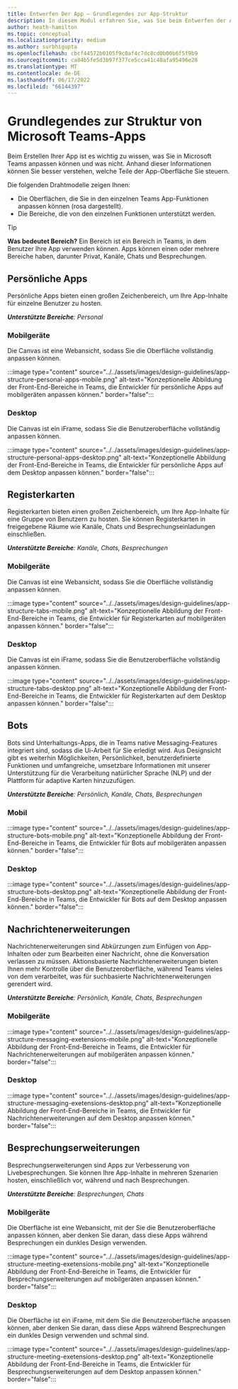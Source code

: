 ```yaml
---
title: Entwerfen Der App – Grundlegendes zur App-Struktur
description: In diesem Modul erfahren Sie, was Sie beim Entwerfen der App-Struktur in Microsoft Teams anpassen können und was nicht.
author: heath-hamilton
ms.topic: conceptual
ms.localizationpriority: medium
ms.author: surbhigupta
ms.openlocfilehash: cbcf44572b0105f9c0af4c7dc8cd0b00b6f5f9b9
ms.sourcegitcommit: ca84b5fe5d3b97f377ce5cca41c48afa95496e28
ms.translationtype: MT
ms.contentlocale: de-DE
ms.lasthandoff: 06/17/2022
ms.locfileid: "66144397"
---
```

# <a name="understand-the-microsoft-teams-app-structure"></a>Grundlegendes zur Struktur von Microsoft Teams-Apps

Beim Erstellen Ihrer App ist es wichtig zu wissen, was Sie in Microsoft Teams anpassen können und was nicht. Anhand dieser Informationen können Sie besser verstehen, welche Teile der App-Oberfläche Sie steuern.

Die folgenden Drahtmodelle zeigen Ihnen:

* Die Oberflächen, die Sie in den einzelnen Teams App-Funktionen anpassen können (rosa dargestellt).
* Die Bereiche, die von den einzelnen Funktionen unterstützt werden.

> [!TIP]
> **Was bedeutet Bereich?** Ein Bereich ist ein Bereich in Teams, in dem Benutzer Ihre App verwenden können. Apps können einen oder mehrere Bereiche haben, darunter Privat, Kanäle, Chats und Besprechungen.

## <a name="personal-apps"></a>Persönliche Apps

Persönliche Apps bieten einen großen Zeichenbereich, um Ihre App-Inhalte für einzelne Benutzer zu hosten.

***Unterstützte Bereiche**: Personal*

### <a name="mobile"></a>Mobilgeräte

Die Canvas ist eine Webansicht, sodass Sie die Oberfläche vollständig anpassen können.

:::image type="content" source="../../assets/images/design-guidelines/app-structure-personal-apps-mobile.png" alt-text="Konzeptionelle Abbildung der Front-End-Bereiche in Teams, die Entwickler für persönliche Apps auf mobilgeräten anpassen können." border="false":::

### <a name="desktop"></a>Desktop

Die Canvas ist ein iFrame, sodass Sie die Benutzeroberfläche vollständig anpassen können.

:::image type="content" source="../../assets/images/design-guidelines/app-structure-personal-apps-desktop.png" alt-text="Konzeptionelle Abbildung der Front-End-Bereiche in Teams, die Entwickler für persönliche Apps auf dem Desktop anpassen können." border="false":::

## <a name="tabs"></a>Registerkarten

Registerkarten bieten einen großen Zeichenbereich, um Ihre App-Inhalte für eine Gruppe von Benutzern zu hosten. Sie können Registerkarten in freigegebene Räume wie Kanäle, Chats und Besprechungseinladungen einschließen.

***Unterstützte Bereiche**: Kanäle, Chats, Besprechungen*

### <a name="mobile"></a>Mobilgeräte

Die Canvas ist eine Webansicht, sodass Sie die Oberfläche vollständig anpassen können.

:::image type="content" source="../../assets/images/design-guidelines/app-structure-tabs-mobile.png" alt-text="Konzeptionelle Abbildung der Front-End-Bereiche in Teams, die Entwickler für Registerkarten auf mobilgeräten anpassen können." border="false":::

### <a name="desktop"></a>Desktop

Die Canvas ist ein iFrame, sodass Sie die Benutzeroberfläche vollständig anpassen können.

:::image type="content" source="../../assets/images/design-guidelines/app-structure-tabs-desktop.png" alt-text="Konzeptionelle Abbildung der Front-End-Bereiche in Teams, die Entwickler für Registerkarten auf dem Desktop anpassen können." border="false":::

## <a name="bots"></a>Bots

Bots sind Unterhaltungs-Apps, die in Teams native Messaging-Features integriert sind, sodass die Ui-Arbeit für Sie erledigt wird. Aus Designsicht gibt es weiterhin Möglichkeiten, Persönlichkeit, benutzerdefinierte Funktionen und umfangreiche, umsetzbare Informationen mit unserer Unterstützung für die Verarbeitung natürlicher Sprache (NLP) und der Plattform für adaptive Karten hinzuzufügen.

***Unterstützte Bereiche**: Persönlich, Kanäle, Chats, Besprechungen*

### <a name="mobile"></a>Mobil

:::image type="content" source="../../assets/images/design-guidelines/app-structure-bots-mobile.png" alt-text="Konzeptionelle Abbildung der Front-End-Bereiche in Teams, die Entwickler für Bots auf mobilgeräten anpassen können." border="false":::

### <a name="desktop"></a>Desktop

:::image type="content" source="../../assets/images/design-guidelines/app-structure-bots-desktop.png" alt-text="Konzeptionelle Abbildung der Front-End-Bereiche in Teams, die Entwickler für Bots auf dem Desktop anpassen können." border="false":::

## <a name="message-extensions"></a>Nachrichtenerweiterungen

Nachrichtenerweiterungen sind Abkürzungen zum Einfügen von App-Inhalten oder zum Bearbeiten einer Nachricht, ohne die Konversation verlassen zu müssen. Aktionsbasierte Nachrichtenerweiterungen bieten Ihnen mehr Kontrolle über die Benutzeroberfläche, während Teams vieles von dem verarbeitet, was für suchbasierte Nachrichtenerweiterungen gerendert wird.

***Unterstützte Bereiche**: Persönlich, Kanäle, Chats, Besprechungen*

### <a name="mobile"></a>Mobilgeräte

:::image type="content" source="../../assets/images/design-guidelines/app-structure-messaging-exetensions-mobile.png" alt-text="Konzeptionelle Abbildung der Front-End-Bereiche in Teams, die Entwickler für Nachrichtenerweiterungen auf mobilgeräten anpassen können." border="false":::

### <a name="desktop"></a>Desktop

:::image type="content" source="../../assets/images/design-guidelines/app-structure-messaging-exetensions-desktop.png" alt-text="Konzeptionelle Abbildung der Front-End-Bereiche in Teams, die Entwickler für Nachrichtenerweiterungen auf dem Desktop anpassen können." border="false":::

## <a name="meeting-extensions"></a>Besprechungserweiterungen

Besprechungserweiterungen sind Apps zur Verbesserung von Livebesprechungen. Sie können Ihre App-Inhalte in mehreren Szenarien hosten, einschließlich vor, während und nach Besprechungen.

***Unterstützte Bereiche**: Besprechungen, Chats*

### <a name="mobile"></a>Mobilgeräte

Die Oberfläche ist eine Webansicht, mit der Sie die Benutzeroberfläche anpassen können, aber denken Sie daran, dass diese Apps während Besprechungen ein dunkles Design verwenden.

:::image type="content" source="../../assets/images/design-guidelines/app-structure-meeting-exetensions-mobile.png" alt-text="Konzeptionelle Abbildung der Front-End-Bereiche in Teams, die Entwickler für Besprechungserweiterungen auf mobilgeräten anpassen können." border="false":::

### <a name="desktop"></a>Desktop

Die Oberfläche ist ein iFrame, mit dem Sie die Benutzeroberfläche anpassen können, aber denken Sie daran, dass diese Apps während Besprechungen ein dunkles Design verwenden und schmal sind.

:::image type="content" source="../../assets/images/design-guidelines/app-structure-meeting-exetensions-desktop.png" alt-text="Konzeptionelle Abbildung der Front-End-Bereiche in Teams, die Entwickler für Besprechungserweiterungen auf dem Desktop anpassen können." border="false":::
